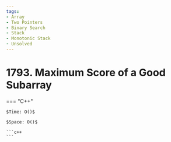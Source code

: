 ```yaml
---
tags:
- Array
- Two Pointers
- Binary Search
- Stack
- Monotonic Stack
- Unsolved
---
```



# 1793. Maximum Score of a Good Subarray

=== "C++"

    $Time: O()$

    $Space: O()$

    ```c++
    ```